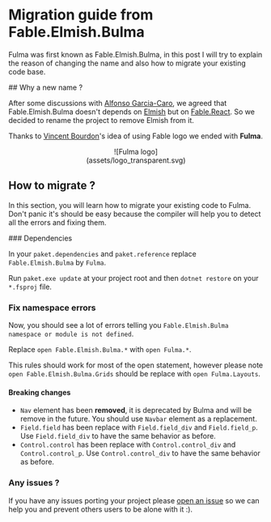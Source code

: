 # Migration guide from Fable.Elmish.Bulma

Fulma was first known as Fable.Elmish.Bulma, in this post I will try to explain the reason of changing the name and also how to migrate your existing code base.

## Why a new name ?

After some discussions with [Alfonso Garcia-Caro](https://twitter.com/alfonsogcnunez), we agreed that Fable.Elmish.Bulma doesn't depends
on [Elmish](https://github.com/fable-elmish/elmish) but on [Fable.React](https://github.com/fable-compiler/fable-react). So we decided to rename the project to remove Elmish from it.

Thanks to [Vincent Bourdon](https://twitter.com/Evilznet)'s idea of using Fable logo we ended with **Fulma**.

<center style="width: 200px;margin: auto;">
![Fulma logo](assets/logo_transparent.svg)
</center>

## How to migrate ?

In this section, you will learn how to migrate your existing code to Fulma. Don't panic it's should be easy because the compiler will help you to detect all the errors and fixing them.

### Dependencies

In your `paket.dependencies` and `paket.reference` replace `Fable.Elmish.Bulma` by `Fulma`.

Run `paket.exe update` at your project root and then `dotnet restore` on your `*.fsproj` file.

### Fix namespace errors

Now, you should see a lot of errors telling you `Fable.Elmish.Bulma namespace or module is not defined`.

Replace `open Fable.Elmish.Bulma.*` with `open Fulma.*`.

This rules should work for most of the open statement, however please note `open Fable.Elmish.Bulma.Grids` should be replace with `open Fulma.Layouts`.

#### Breaking changes

- `Nav` element has been **removed**, it is deprecated by Bulma and will be remove in the future. You should use `Navbar` element as a replacement.
- `Field.field` has been replace with `Field.field_div` and `Field.field_p`. Use `Field.field_div` to have the same behavior as before.
- `Control.control` has been replace with `Control.control_div` and `Control.control_p`. Use `Control.control_div` to have the same behavior as before.

### Any issues ?

If you have any issues porting your project please [open an issue](https://github.com/MangelMaxime/Fulma/issues) so we can help you and prevent others users to be alone with it :).
